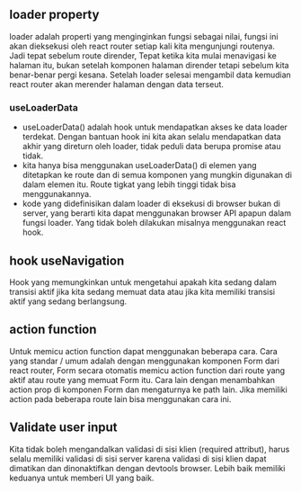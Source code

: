 ## loader property

loader adalah properti yang menginginkan fungsi sebagai nilai, fungsi ini akan dieksekusi oleh react router setiap kali kita mengunjungi routenya. Jadi tepat sebelum route dirender, Tepat ketika kita mulai menavigasi ke halaman itu, bukan setelah komponen halaman dirender tetapi sebelum kita benar-benar pergi kesana. Setelah loader selesai mengambil data kemudian react router akan merender halaman dengan data terseut.

### useLoaderData

-   useLoaderData() adalah hook untuk mendapatkan akses ke data loader terdekat. Dengan bantuan hook ini kita akan selalu mendapatkan data akhir yang direturn oleh loader, tidak peduli data berupa promise atau tidak.
-   kita hanya bisa menggunakan useLoaderData() di elemen yang ditetapkan ke route dan di semua komponen yang mungkin digunakan di dalam elemen itu. Route tigkat yang lebih tinggi tidak bisa menggunakannya.
-   kode yang didefinisikan dalam loader di eksekusi di browser bukan di server, yang berarti kita dapat menggunakan browser API apapun dalam fungsi loader. Yang tidak boleh dilakukan misalnya menggunakan react hook.

## hook useNavigation

Hook yang memungkinkan untuk mengetahui apakah kita sedang dalam transisi aktif jika kita sedang memuat data atau jika kita memiliki transisi aktif yang sedang berlangsung.

## action function

Untuk memicu action function dapat menggunakan beberapa cara. Cara yang standar / umum adalah dengan menggunakan komponen Form dari react router, Form secara otomatis memicu action function dari route yang aktif atau route yang memuat Form itu. Cara lain dengan menambahkan action prop di komponen Form dan mengaturnya ke path lain. Jika memiliki action pada beberapa route lain bisa menggunakan cara ini.

## Validate user input

Kita tidak boleh mengandalkan validasi di sisi klien (required attribut), harus selalu memiliki validasi di sisi server karena validasi di sisi klien dapat dimatikan dan dinonaktifkan dengan devtools browser. Lebih baik memiliki keduanya untuk memberi UI yang baik.
